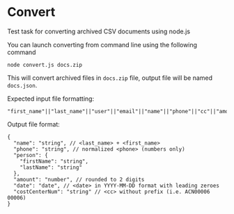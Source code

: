 # Convert
Test task for converting archived CSV documents using node.js

You can launch converting from command line using the following command
```
node convert.js docs.zip
```
This will convert archived files in `docs.zip` file, output file will be named `docs.json`.

Expected input file formatting:
```
"first_name"||"last_name"||"user"||"email"||"name"||"phone"||"cc"||"amount"||"date"
```

Output file format:
```
{
  "name": "string", // <last_name> + <first_name>
  "phone": "string", // normalized <phone> (numbers only)
  "person": {
    "firstName": "string",
    "lastName": "string"
  },
  "amount": "number", // rounded to 2 digits
  "date": "date", // <date> in YYYY-MM-DD format with leading zeroes
  "costCenterNum": "string" // <cc> without prefix (i.e. ACN00006 00006)
}
```
